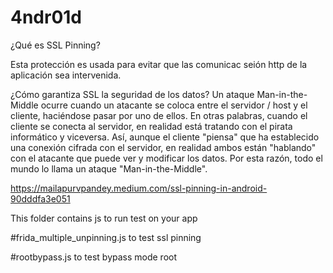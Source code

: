 # 4ndr01d

¿Qué es SSL Pinning?

Esta protección es usada para evitar  que las comunicac seión http de la aplicación sea intervenida.

¿Cómo garantiza SSL la seguridad de los datos?
Un ataque Man-in-the-Middle ocurre cuando un atacante se coloca entre el servidor / host y el cliente, haciéndose pasar por uno de ellos. En otras palabras, cuando el cliente se conecta al servidor, en realidad está tratando con el pirata informático y viceversa. Así, aunque el cliente "piensa" que ha establecido una conexión cifrada con el servidor, en realidad ambos están "hablando" con el atacante que puede ver y modificar los datos. Por esta razón, todo el mundo lo llama un ataque "Man-in-the-Middle".

https://mailapurvpandey.medium.com/ssl-pinning-in-android-90dddfa3e051

This folder contains js to run test on your app

#frida_multiple_unpinning.js to test ssl pinning

#rootbypass.js to test bypass mode root
